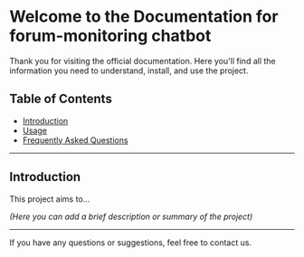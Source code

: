 # Welcome to the Documentation for forum-monitoring chatbot

Thank you for visiting the official documentation. Here you'll find all the information you need to understand, install, and use the project.

## Table of Contents

- [Introduction](#introduction)
- [Usage](usage.md)
- [Frequently Asked Questions](faq.md)

---

## Introduction

This project aims to...

*(Here you can add a brief description or summary of the project)*

---

If you have any questions or suggestions, feel free to contact us.
